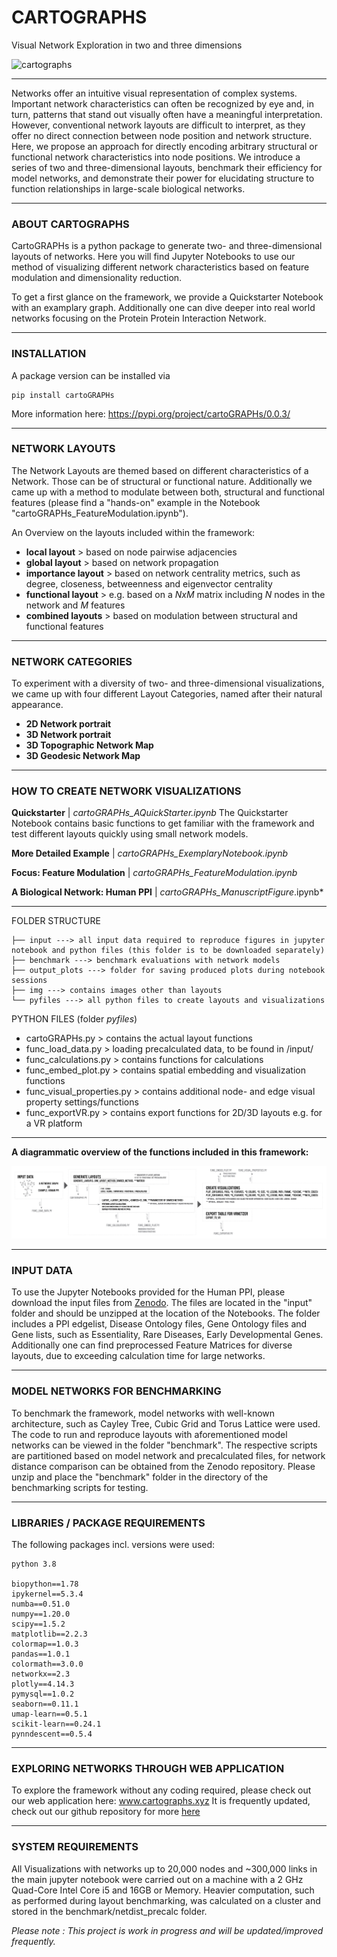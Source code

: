 # CARTOGRAPHS 
Visual Network Exploration in two and three dimensions


![cartographs](img/cartographs_img02.png)

---

Networks offer an intuitive visual representation of complex systems. Important network
characteristics can often be recognized by eye and, in turn, patterns that stand out
visually often have a meaningful interpretation. However, conventional network layouts
are difficult to interpret, as they offer no direct connection between node position and
network structure. Here, we propose an approach for directly encoding arbitrary
structural or functional network characteristics into node positions. We introduce a
series of two and three-dimensional layouts, benchmark their efficiency for model
networks, and demonstrate their power for elucidating structure to function 
relationships in large-scale biological networks.


---

### ABOUT CARTOGRAPHS

CartoGRAPHs is a python package to generate two- and three-dimensional layouts of networks. 
Here you will find Jupyter Notebooks to use our method of visualizing different network characteristics based on 
feature modulation and dimensionality reduction.

To get a first glance on the framework, we provide a Quickstarter Notebook with an examplary graph. Additionally 
one can dive deeper into real world networks focusing on the Protein Protein Interaction Network.

---

### INSTALLATION

A package version can be installed via
```
pip install cartoGRAPHs
```
More information here: https://pypi.org/project/cartoGRAPHs/0.0.3/

---

### NETWORK LAYOUTS

The Network Layouts are themed based on different characteristics of a Network. Those can be of structural or functional nature. Additionally we came up with a method to modulate between both, structural and functional features (please find a "hands-on" example in the Notebook "cartoGRAPHs_FeatureModulation.ipynb"). 

An Overview on the layouts included within the framework: 

+ **local layout** > based on node pairwise adjacencies
+ **global layout** > based on network propagation
+ **importance layout** > based on network centrality metrics, such as degree, closeness, betweenness and eigenvector centrality
+ **functional layout** > e.g. based on a *NxM* matrix including *N* nodes in the network and *M* features
+ **combined layouts** > based on modulation between structural and functional features

---

### NETWORK CATEGORIES

To experiment with a diversity of two- and three-dimensional visualizations, we 
came up with four different Layout Categories, named after their natural appearance.

+ **2D Network portrait**
+ **3D Network portrait**
+ **3D Topographic Network Map**
+ **3D Geodesic Network Map**

---

### HOW TO CREATE NETWORK VISUALIZATIONS

**Quickstarter** | *cartoGRAPHs_AQuickStarter.ipynb*
The Quickstarter Notebook contains basic functions to get familiar with the framework and 
test different layouts quickly using small network models. 

**More Detailed Example** | *cartoGRAPHs_ExemplaryNotebook.ipynb*

**Focus: Feature Modulation** | *cartoGRAPHs_FeatureModulation.ipynb*

**A Biological Network: Human PPI** | *cartoGRAPHs_ManuscriptFigure*.ipynb* 

---

FOLDER STRUCTURE 

```
├── input ---> all input data required to reproduce figures in jupyter notebook and python files (this folder is to be downloaded separately)
├── benchmark ---> benchmark evaluations with network models
├── output_plots ---> folder for saving produced plots during notebook sessions
├── img ---> contains images other than layouts
└── pyfiles ---> all python files to create layouts and visualizations 
```

PYTHON FILES (folder *pyfiles*)

- cartoGRAPHs.py > contains the actual layout functions
- func_load_data.py > loading precalculated data, to be found in /input/
- func_calculations.py > contains functions for calculations 
- func_embed_plot.py > contains spatial embedding and visualization functions 
- func_visual_properties.py > contains additional node- and edge visual property settings/functions
- func_exportVR.py > contains export functions for 2D/3D layouts e.g. for a VR platform

---

**A diagrammatic overview of the functions included in this framework:** 

![cartographs](img/Codestructure_diagram.png)

---

### **INPUT DATA**

To use the Jupyter Notebooks provided for the Human PPI, please download the input files from [Zenodo](https://doi.org/10.5281/zenodo.5865940).
The files are located in the "input" folder and should be unzipped at the location of the Notebooks. 
The folder includes a PPI edgelist, Disease Ontology files, Gene Ontology files and Gene lists, 
such as Essentiality, Rare Diseases, Early Developmental Genes. 
Additionally one can find preprocessed Feature Matrices for diverse layouts, due to exceeding calculation time for large networks. 

---

### **MODEL NETWORKS FOR BENCHMARKING**

To benchmark the framework, model networks with well-known architecture, such as Cayley Tree, Cubic Grid and Torus Lattice were used.
The code to run and reproduce layouts with aforementioned model networks can be viewed in the folder "benchmark". The respective scripts are partitioned based on model network and precalculated files, for network distance comparison can be obtained from the Zenodo repository. Please unzip and place the "benchmark" folder in the directory of the benchmarking scripts for testing.

---

### **LIBRARIES / PACKAGE REQUIREMENTS**

The following packages incl. versions were used: 
```
python 3.8

biopython==1.78
ipykernel==5.3.4
numba==0.51.0
numpy==1.20.0
scipy==1.5.2
matplotlib==2.2.3
colormap==1.0.3
pandas==1.0.1
colormath==3.0.0
networkx==2.3
plotly==4.14.3
pymysql==1.0.2
seaborn==0.11.1
umap-learn==0.5.1
scikit-learn==0.24.1
pynndescent==0.5.4

```
---

### **EXPLORING NETWORKS THROUGH WEB APPLICATION**
To explore the framework without any coding required, please check out our web application here: www.cartographs.xyz
It is frequently updated, check out our github repository for more [here](https://github.com/menchelab/cartoGRAPHs_app)

---

### **SYSTEM REQUIREMENTS**
All Visualizations with networks up to 20,000 nodes and ~300,000 links in the main jupyter notebook were carried out on a machine with a 2 GHz Quad-Core Intel Core i5 and 16GB or Memory. 
Heavier computation, such as performed during layout benchmarking, was calculated on a cluster and stored in the benchmark/netdist_precalc folder. 

*Please note : This project is work in progress and will be updated/improved frequently.*

